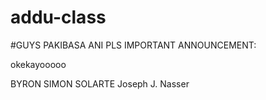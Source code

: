 # addu-class

#GUYS PAKIBASA ANI PLS IMPORTANT ANNOUNCEMENT:


okekayooooo

BYRON SIMON SOLARTE
Joseph J. Nasser
